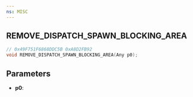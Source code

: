 ```yaml
---
ns: MISC
---
```

## REMOVE_DISPATCH_SPAWN_BLOCKING_AREA

```c
// 0x49F751F6868DDC5B 0xA8D2FB92
void REMOVE_DISPATCH_SPAWN_BLOCKING_AREA(Any p0);
```

## Parameters
* **p0**:
